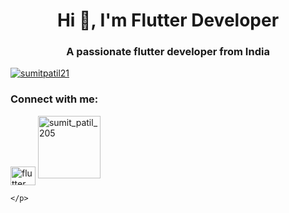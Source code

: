 <!doctype html>
<html>
<head>
  
</head>  

<body>
    <h1 align="center">Hi 👋, I'm Flutter Developer</h1>
    <h3 align="center">A passionate flutter developer from India</h3>
    <p align="left"> <a href="https://github.com/ryo-ma/github-profile-trophy"><img src="https://github-profile-trophy.vercel.app/?username=sumitpatil21" alt="sumitpatil21" /></a> </p>
   <img src="https://cdn.dribbble.com/users/1162077/screenshots/3848914/programmer.gif" alt="" img align="right">
    <h3 align="left">Connect with me:</h3>
    <p align="left">
    <a href="https://dev.to/flutter" target="blank"><img align="center" src="https://raw.githubusercontent.com/rahuldkjain/github-profile-readme-generator/master/src/images/icons/Social/devto.svg" alt="flutter" height="30" width="40" /></a>
    <a href="https://instagram.com/sumit_patil_205" target="blank">
      <img  src="https://raw.githubusercontent.com/rahuldkjain/github-profile-readme-generator/master/src/images/icons/Social/instagram.svg" alt="sumit_patil_205" width="100px" height="100px"></a>
      
    </p>

</body>
</p>
</html>
